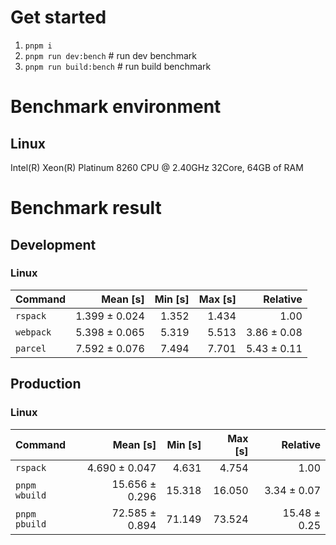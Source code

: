 # Get started
1. `pnpm i`
2. `pnpm run dev:bench` # run dev benchmark
3. `pnpm run build:bench` # run build benchmark











<!---benchStart-->
# Benchmark environment

## Linux
Intel(R) Xeon(R) Platinum 8260 CPU @ 2.40GHz 32Core, 64GB of RAM

# Benchmark result

## Development 

### Linux 
| Command | Mean [s] | Min [s] | Max [s] | Relative |
|:---|---:|---:|---:|---:|
| `rspack` | 1.399 ± 0.024 | 1.352 | 1.434 | 1.00 |
| `webpack` | 5.398 ± 0.065 | 5.319 | 5.513 | 3.86 ± 0.08 |
| `parcel` | 7.592 ± 0.076 | 7.494 | 7.701 | 5.43 ± 0.11 |


## Production

### Linux 
| Command | Mean [s] | Min [s] | Max [s] | Relative |
|:---|---:|---:|---:|---:|
| `rspack` | 4.690 ± 0.047 | 4.631 | 4.754 | 1.00 |
| `pnpm wbuild` | 15.656 ± 0.296 | 15.318 | 16.050 | 3.34 ± 0.07 |
| `pnpm pbuild` | 72.585 ± 0.894 | 71.149 | 73.524 | 15.48 ± 0.25 |


<!---benchEnd-->
	
	
	
	
	
	
	
	
	
	
	
	
	